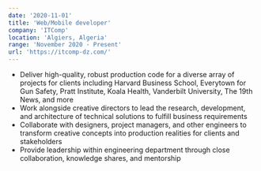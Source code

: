 ```yaml
---
date: '2020-11-01'
title: 'Web/Mobile developer'
company: 'ITComp'
location: 'Algiers, Algeria'
range: 'November 2020 - Present'
url: 'https://itcomp-dz.com/'
---
```


- Deliver high-quality, robust production code for a diverse array of projects for clients including Harvard Business School, Everytown for Gun Safety, Pratt Institute, Koala Health, Vanderbilt University, The 19th News, and more
- Work alongside creative directors to lead the research, development, and architecture of technical solutions to fulfill business requirements
- Collaborate with designers, project managers, and other engineers to transform creative concepts into production realities for clients and stakeholders
- Provide leadership within engineering department through close collaboration, knowledge shares, and mentorship
